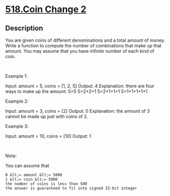 # [518.Coin Change 2](https://leetcode.com/problems/coin-change-2/)
        
## Description
        
You are given coins of different denominations and a total amount of money. Write a function to compute the number of combinations that make up that amount. You may assume that you have infinite number of each kind of coin.




&nbsp;

Example 1:


Input: amount = 5, coins = [1, 2, 5]
Output: 4
Explanation: there are four ways to make up the amount:
5=5
5=2+2+1
5=2+1+1+1
5=1+1+1+1+1


Example 2:


Input: amount = 3, coins = [2]
Output: 0
Explanation: the amount of 3 cannot be made up just with coins of 2.


Example 3:


Input: amount = 10, coins = [10] 
Output: 1


&nbsp;

Note:

You can assume that


	0 &lt;= amount &lt;= 5000
	1 &lt;= coin &lt;= 5000
	the number of coins is less than 500
	the answer is guaranteed to fit into signed 32-bit integer

